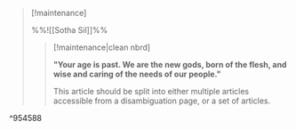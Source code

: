 > [!maintenance] 
> 
> %%![[Sotha Sil]]%%
> 
> > [!maintenance|clean nbrd]
> > 
> > **"Your age is past. We are the new gods, born of the flesh, and wise and caring of the needs of our people."**
> >
> > This article should be split into either multiple articles accessible from a disambiguation page, or a set of articles.

^954588
